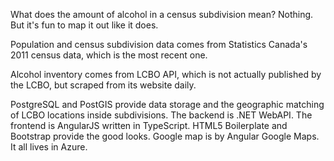 What does the amount of alcohol in a census subdivision mean? Nothing. But it's fun to map it out like it does. 

Population and census subdivision data comes from Statistics Canada's 2011 census data, which is the most recent one. 

Alcohol inventory comes from LCBO API, which is not actually published by the LCBO, but scraped from its website daily. 

PostgreSQL and PostGIS provide data storage and the geographic matching of LCBO locations inside subdivisions. The backend is .NET WebAPI. The frontend is AngularJS written in TypeScript. HTML5 Boilerplate and Bootstrap provide the good looks. Google map is by Angular Google Maps. It all lives in Azure. 
